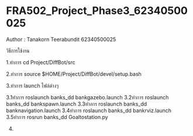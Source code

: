 # FRA502_Project_Phase3_62340500025
Author : Tanakorn Teerabundit 62340500025

วิธีการใช้งาน

1.ทำการ cd Project/DiffBot/src

2.ทำการ source $HOME/Project/DiffBot/devel/setup.bash

3.ทำการ launch ไฟล์ต่างๆ

3.1ทำการ roslaunch banks_dd bankgazebo.launch
3.2ทำการ roslaunch banks_dd bankspawn.launch
3.3ทำการ roslaunch banks_dd banknavigation.launch
3.4ทำการ roslaunch banks_dd bankrviz.launch
3.5ทำการ rosrun banks_dd Goaltostation.py

4.
